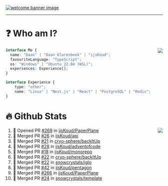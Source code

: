 <h1 align="center" style="display:none;"></h1>

<a href="https://ijskoud.dev/"><img src="https://cdn.ijskoud.dev/files/IIcds5oPKl.png" alt="welcome banner image" /></a>

---

# ❓ Who am I?

<img align="right" src="http://gh-stats.ijskoud.dev/api/top-langs?username=ijsKoud&cache_seconds=1800&layout=compact&hide_border=true&hide_rank=true&show_icons=true&theme=dark&title_color=ffffff&hide_border=true&locale=en" />

```typescript
interface Me {
  name: "Daan" | "Daan Klarenbeek" | "ijsKoud";
  favouriteLanguage: "TypeScript";
  os: "Windows" | "Ubuntu 22.04 (WSL)";
  experiences: Experience[];
}

interface Experience {
    type: "other";
    name: "Linux" | "Next.js" | "React" | "PostgreSQL" | "Redis";
}
```

# 🔥 Github Stats

<img align="right" src="http://gh-stats.ijskoud.dev/api? username=ijsKoud&cache_seconds=1800&hide_border=true&hide_rank=true&show_icons=true&theme=dark&title_color=ffffff&hide_border=true&locale=en">

<!--START_SECTION:activity-->
1. 💪 Opened PR [#269](https://github.com/ijsKoud/PaperPlane/pull/269) in [ijsKoud/PaperPlane](https://github.com/ijsKoud/PaperPlane)
2. 🎉 Merged PR [#26](https://github.com/ijsKoud/api/pull/26) in [ijsKoud/api](https://github.com/ijsKoud/api)
3. 🎉 Merged PR [#21](https://github.com/cryo-sphere/backItUp/pull/21) in [cryo-sphere/backItUp](https://github.com/cryo-sphere/backItUp)
4. 🎉 Merged PR [#28](https://github.com/ijsKoud/adventofcode/pull/28) in [ijsKoud/adventofcode](https://github.com/ijsKoud/adventofcode)
5. 🎉 Merged PR [#18](https://github.com/ijsKoud/monorepo/pull/18) in [ijsKoud/monorepo](https://github.com/ijsKoud/monorepo)
6. 🎉 Merged PR [#22](https://github.com/cryo-sphere/backItUp/pull/22) in [cryo-sphere/backItUp](https://github.com/cryo-sphere/backItUp)
7. 🎉 Merged PR [#22](https://github.com/snowcrystals/iglo/pull/22) in [snowcrystals/iglo](https://github.com/snowcrystals/iglo)
8. 🎉 Merged PR [#42](https://github.com/ijsKoud/pentagon/pull/42) in [ijsKoud/pentagon](https://github.com/ijsKoud/pentagon)
9. 🎉 Merged PR [#266](https://github.com/ijsKoud/PaperPlane/pull/266) in [ijsKoud/PaperPlane](https://github.com/ijsKoud/PaperPlane)
10. 🎉 Merged PR [#24](https://github.com/snowcrystals/template/pull/24) in [snowcrystals/template](https://github.com/snowcrystals/template)
<!--END_SECTION:activity-->

<h1 align="center" style="display:none;"></h1>
